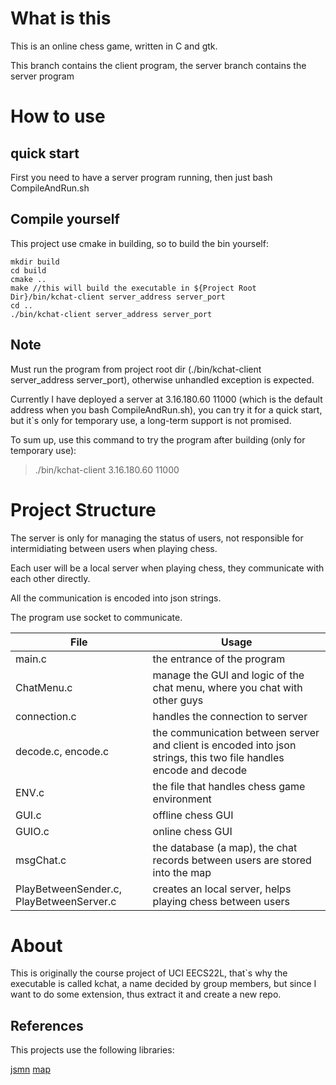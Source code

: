 # What is this
This is an online chess game, written in C and gtk.

This branch contains the client program, the server branch contains the server program

# How to use
## quick start
First you need to have a server program running, then
just bash CompileAndRun.sh

## Compile yourself
This project use cmake in building, so to build the bin yourself:
```
mkdir build
cd build
cmake ..
make //this will build the executable in ${Project Root Dir}/bin/kchat-client server_address server_port
cd ..
./bin/kchat-client server_address server_port
```
## Note
Must run the program from project root dir (./bin/kchat-client server_address server_port), otherwise unhandled exception is expected.

Currently I have deployed a server at 3.16.180.60 11000 (which is the default address when you bash CompileAndRun.sh), you can try it for a quick start, but it`s only for temporary use, a long-term support is not promised.

To sum up, use this command to try the program after building (only for temporary use):
>./bin/kchat-client 3.16.180.60 11000
# Project Structure
The server is only for managing the status of users, not responsible for intermidiating between users when playing chess.

Each user will be a local server when playing chess, they communicate with each other directly.

All the communication is encoded into json strings.

The program use socket to communicate.

|File|Usage|
|---|---|
|main.c|the entrance of the program|
|ChatMenu.c|manage the GUI and logic of the chat menu, where you chat with other guys|
|connection.c|handles the connection to server|
|decode.c, encode.c|the communication between server and client is encoded into json strings, this two file handles encode and decode|
|ENV.c|the file that handles chess game environment|
|GUI.c|offline chess GUI|
|GUIO.c|online chess GUI|
|msgChat.c|the database (a map), the chat records between users are stored into the map|
|PlayBetweenSender.c, PlayBetweenServer.c|creates an local server, helps playing chess between users|

# About
This is originally the course project of UCI EECS22L, that`s why the executable is called kchat, a name decided by group members, but since I want to do some extension, thus extract it and create a new repo.

## References
This projects use the following libraries:

[jsmn][jsmn-link]
[map][cmap-link]

[jsmn-link]: https://github.com/zserge/jsmn
[cmap-link]: https://github.com/rxi/map